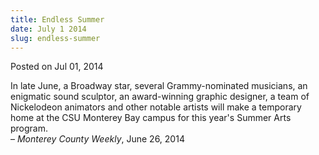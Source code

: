 ```yaml
---
title: Endless Summer
date: July 1 2014
slug: endless-summer
---
```


 



<span class="date">Posted on Jul 01, 2014    </span>
<p>In late June, a Broadway star, several Grammy-nominated
musicians, an enigmatic sound sculptor, an award-winning graphic
designer, a team of Nickelodeon animators and other notable artists
will make a temporary home at the CSU Monterey Bay campus for this
year&apos;s Summer Arts program.<br>
&#x2013; <em>Monterey County Weekly</em>, June 26, 2014</br></p>





```
